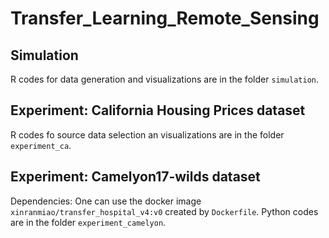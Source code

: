 # Transfer_Learning_Remote_Sensing

## Simulation
R codes for data generation and visualizations are in the folder `simulation`.
## Experiment: California Housing Prices dataset
R codes fo source data selection an visualizations are in the folder `experiment_ca`.
## Experiment: Camelyon17-wilds dataset
Dependencies: One can use the docker image `xinranmiao/transfer_hospital_v4:v0` created by `Dockerfile`.
Python codes are in the folder  `experiment_camelyon`.

